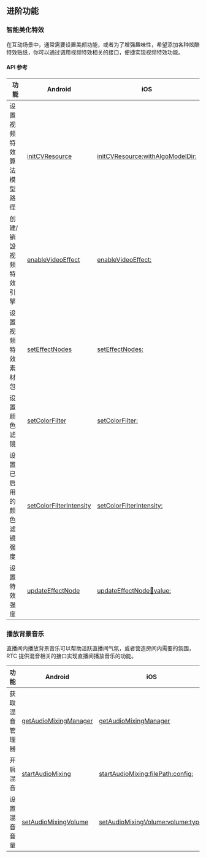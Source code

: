 ## 进阶功能

### 智能美化特效

在互动场景中，通常需要设置美颜功能，或者为了增强趣味性，希望添加各种炫酷特效贴纸，你可以通过调用视频特效相关的接口，便捷实现视频特效功能。
#### API 参考

|**功能** |**Android** |**iOS** |
|---|---|---|
|设置视频特效算法模型路径 |[initCVResource](70080#initcvresource) |[initCVResource:withAlgoModelDir:](70086.md#initcvresource-withalgomodeldir)|
|创建/销毁视频特效引擎 |[enableVideoEffect](70080#enablevideoeffect) |[enableVideoEffect:](70086.md#enablevideoeffect) |
|设置视频特效素材包 |[setEffectNodes](70080#seteffectnodes)|[setEffectNodes:](70086.md#seteffectnodes)|
|设置颜色滤镜 |[setColorFilter](70080#setcolorfilter)|[setColorFilter:](70086.md#setcolorfilter) |
|设置已启用的颜色滤镜强度 |[setColorFilterIntensity](70080#setcolorfilterintensity) |[setColorFilterIntensity:](70086.md#setcolorfilterintensity)  |
|设置特效强度 |[updateEffectNode](70080#updateeffectnode) |[updateEffectNode:key:value:](70086.md#updateeffectnode-key-value) |


### 播放背景音乐

直播间内播放背景音乐可以帮助活跃直播间气氛，或者营造房间内需要的氛围，RTC 提供混音相关的接口实现直播间播放音乐的功能。

|**功能** |**Android** |**iOS** |
|---|---|---|
|获取混音管理器 |[getAudioMixingManager](70080#getaudiomixingmanager) |[getAudioMixingManager](70086.md#getaudiomixingmanager) |
|开启混音 |[startAudioMixing](70080#startaudiomixing) |[startAudioMixing:filePath:config:](70086.md#startaudiomixing-filepath-config) |
|设置混音音量 |[setAudioMixingVolume](70080#setaudiomixingvolume) |[setAudioMixingVolume:volume:type:](70086.md#setaudiomixingvolume-volume-type) |